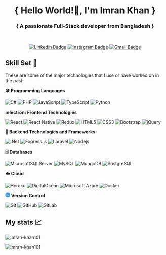 <h1 align="center">{ Hello World!👋, I'm Imran Khan }</h1>
<h3 align="center">{ A passionate Full-Stack developer from Bangladesh }</h3>
<br>
<div align="center">

[![Linkedin Badge](https://img.shields.io/badge/-ImranKhan-blue?style=flat-square&logo=Linkedin&logoColor=white&link=https://www.linkedin.com/in/imran-khan-101k)](https://www.linkedin.com/in/imran-khan-101k)
[![Instagram Badge](https://img.shields.io/badge/-imran_khan-purple?style=flat-square&logo=instagram&logoColor=white&link=https://instagram.com/imran_khan._/)](https://instagram.com/imran_khan._)
[![Gmail Badge](https://img.shields.io/badge/-imran311877@gmail.com-c14438?style=flat-square&logo=Gmail&logoColor=white&link=mailto:imran311877@gmail.com)](mailto:imran311877@gmail.com)

</div>
<!-- [![Youtube Badge](https://img.shields.io/badge/-koolkanna-darkred?style=flat-square&logo=youtube&logoColor=white&link=https://www.youtube.com/c/koolkanna)](https://www.youtube.com/c/koolkanna)
[![Medium Badge](https://img.shields.io/badge/-@aemmadi-03a57a?style=flat-square&labelColor=000000&logo=Medium&link=https://medium.com/@aemmadi/)](https://medium.com/@aemmadi) -->
<p align="left">
</p>

## Skill Set :muscle:

These are some of the major technologies that I use or have worked on in the past:

**:hammer_and_wrench: Programming Languages**
<br>

![C#](https://img.shields.io/badge/c%23-%23239120.svg?style=flat-square&logo=c-sharp&logoColor=white)
![PHP](https://img.shields.io/badge/php-%23777BB4.svg?style=flat-square&logo=php&logoColor=white)
![JavaScript](https://img.shields.io/badge/-JavaScript-black?style=flat-square&logo=javascript)
![TypeScript](https://img.shields.io/badge/-TypeScript-007ACC?style=flat-square&logo=typescript&logoColor=white)
![Python](https://img.shields.io/badge/-Python-black?style=flat-square&logo=Python)

**:electron: Frontend Technologies**
<br>

![React](https://img.shields.io/badge/-React-black?style=flat-square&logo=react)
![React Native](https://img.shields.io/badge/react_native-%2320232a.svg?style=flat-square&logo=react&logoColor=%2361DAFB)
![Redux](https://img.shields.io/badge/redux-%23593d88.svg?style=flat-square&logo=redux&logoColor=white)
![HTML5](https://img.shields.io/badge/-HTML5-E34F26?style=flat-square&logo=html5&logoColor=white)
![CSS3](https://img.shields.io/badge/-CSS3-1572B6?style=flat-square&logo=css3)
![Bootstrap](https://img.shields.io/badge/-Bootstrap-563D7C?style=flat-square&logo=bootstrap)
![jQuery](https://img.shields.io/badge/jquery-%230769AD.svg?style=flat-square&logo=jquery&logoColor=white)

**:electric_plug: Backend Technologies and Frameworks**
<br>

![.Net](https://img.shields.io/badge/.NET-5C2D91?style=flat-square&logo=.net&logoColor=white)
![Express.js](https://img.shields.io/badge/express.js-%23404d59.svg?style=flat-square&logo=express&logoColor=%2361DAFB)
![Laravel](https://img.shields.io/badge/laravel-%23FF2D20.svg?style=flat-square&logo=laravel&logoColor=white)
![Nodejs](https://img.shields.io/badge/-Nodejs-black?style=flat-square&logo=Node.js)

**:file_cabinet: Databases**
<br>

![MicrosoftSQLServer](https://img.shields.io/badge/Microsoft%20SQL%20Sever-CC2927?style=flat-square&logo=microsoft%20sql%20server&logoColor=white)
![MySQL](https://img.shields.io/badge/-MySQL-black?style=flat-square&logo=mysql&logoColor=white)
![MongoDB](https://img.shields.io/badge/-MongoDB-black?style=flat-square&logo=mongodb)
![PostgreSQL](https://img.shields.io/badge/-PostgreSQL-336791?style=flat-square&logo=postgresql&logoColor=white)

**:cloud: Cloud**

![Heroku](https://img.shields.io/badge/-Heroku-430098?style=flat-square&logo=heroku)
![DigitalOcean](https://img.shields.io/badge/-Digital%20Ocean-darkblue?style=flat-square&logo=digitalocean)
![Microsoft Azure](https://img.shields.io/badge/Microsoft%20Azure-232F7E?style=flat-square&logo=microsoft-azure)
![Docker](https://img.shields.io/badge/-Docker-black?style=flat-square&logo=docker)



 
**<img src="https://github.com/imran-khan101/imran-khan101/blob/main/images/git.png" height="15px" /> Version Control**

![Git](https://img.shields.io/badge/-Git-black?style=flat-square&logo=git)
![GitHub](https://img.shields.io/badge/-GitHub-181717?style=flat-square&logo=github)
![GitLab](https://img.shields.io/badge/-GitLab-FCA121?style=flat-square&logo=gitlab)


<!-- ## ⚡ Technologies -->

## My stats :chart_with_upwards_trend:
<img align="center" src="https://github-readme-stats.vercel.app/api?username=imran-khan101&theme=radical&show_icons=true&locale=en&count_private=true" alt="imran-khan101" />

<br>

<p align="left"> <img src="https://komarev.com/ghpvc/?username=imran-khan101&label=Profile%20views&color=0e75b6&style=flat" alt="imran-khan101" /> </p>



